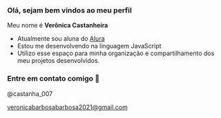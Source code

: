 ### Olá, sejam bem vindos ao meu perfil

Meu nome é **Verônica Castanheira**

- Atualmente sou aluna do [Alura](https://www.alura.com.br)
- Estou me desenvolvendo na linguagem JavaScript
- Utilizo esse espaço para minha organização e compartilhamento dos meu projetos desenvolvidos.

### Entre em contato comigo 🙂

@castanha_007

veronicabarbosabarbosa2021@gmail.com


![]()

  
